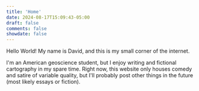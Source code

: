 ```yaml
---
title: 'Home'
date: 2024-08-17T15:09:43-05:00
draft: false
comments: false
showdate: false
---
```


Hello World! My name is David, and this is my small corner of the internet. 

I'm an American geoscience student, but I enjoy writing and fictional cartography in my spare time. Right now, this website only houses comedy and satire of variable quality, but I'll probably post other things in the future (most likely essays or fiction).
